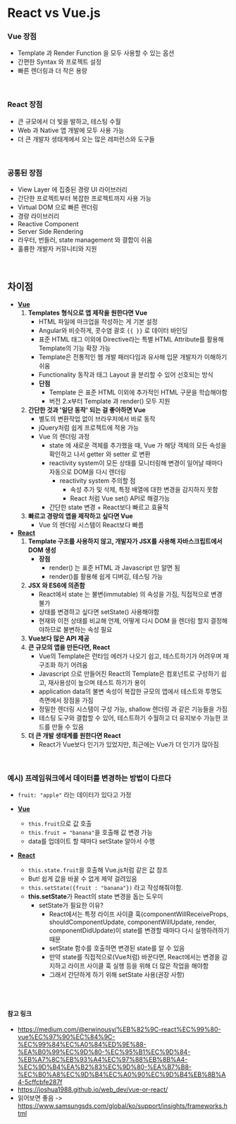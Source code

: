 # React vs Vue.js

### Vue 장점

- Template 과 Render Function 을 모두 사용할 수 있는 옵션
- 간편한 Syntax 와 프로젝트 설정
- 빠른 렌더링과 더 작은 용량

<br />

### React 장점

- 큰 규모에서 더 빛을 발하고, 테스팅 수월
- Web 과 Native 앱 개발에 모두 사용 가능
- 더 큰 개발자 생태계에서 오는 많은 레퍼런스와 도구들

<br />

### 공통된 장점

- View Layer 에 집중된 경량 UI 라이브러리
- 간단한 프로젝트부터 복잡한 프로젝트까지 사용 가능
- Virtual DOM 으로 빠른 렌더링
- 경량 라이브러리
- Reactive Component
- Server Side Rendering
- 라우터, 번들러, state management 와 결합이 쉬움
- 훌륭한 개발자 커뮤니티와 지원

<br />

## 차이점

- **<u>Vue</u>**
  1. **Templates 형식으로 앱 제작을 원한다면 Vue**
     - HTML 파일에 마크업을 작성하는 게 기본 설정
     - Angular와 비슷하게, 콧수염 괄호 `{{ }}` 로 데이터 바인딩
     - 표준 HTML 태그 이외에 Directive라는 특별 HTML Attribute를 활용해 Template의 기능 확장 가능
     - Template은 전통적인 웹 개발 패러다임과 유사해 입문 개발자가 이해하기 쉬움
     - Functionality 동작과 태그 Layout 을 분리할 수 있어 선호되는 방식
     - **단점**
       - Template 은 표준 HTML 이외에 추가적인 HTML 구문을 학습해야함
       - 버전 2.x부터 Template 과 render() 모두 지원
  2. **간단한 것과 '일단 동작' 되는 걸 좋아하면 Vue**
     - 별도의 변환작업 없이 브라우저에서 바로 동작
     - jQuery처럼 쉽게 프로젝트에 적용 가능
     - Vue 의 렌더링 과정
       - state 에 새로운 객체를 추가했을 때, Vue 가 해당 객체의 모든 속성을 확인하고 나서 getter 와 setter 로 변환
       - reactivity system이 모든 상태를 모니터링해 변경이 일어날 때마다 자동으로 DOM을 다시 렌더링
         - reactivity system 주의할 점
           - 속성 추가 및 삭제, 특정 배열에 대한 변경을 감지하지 못함
           - React 처럼 Vue set() API로 해결가능
       - 간단한 state 변경 + React보다 빠르고 효율적
  3. **빠르고 경량의 앱을 제작하고 싶다면 Vue**
     - Vue 의 렌더링 시스템이 React보다 빠름
- **<u>React</u>**
  1. **Template 구조를 사용하지 않고, 개발자가 JSX를 사용해 자바스크립트에서 DOM 생성**
     - **장점**
       - render() 는 표준 HTML 과 Javascript 만 알면 됨
       - render()를 활용해 쉽게 디버깅, 테스팅 가능
  2. **JSX 와 ES6에 의존함**
     - React에서 state 는 불변(immutable) 의 속성을 가짐, 직접적으로 변경 불가
     - 상태를 변경하고 싶다면 setState() 사용해야함
     - 현재와 이전 상태를 비교해 언제, 어떻게 다시 DOM 을 렌더링 할지 결정해야하므로 불변하는 속성 필요
  3. **Vue보다 많은 API 제공**
  4. **큰 규모의 앱을 만든다면, React**
     - Vue의 Template은 런타임 에러가 나오기 쉽고, 테스트하기가 어려우며 재구조화 하기 어려움
     - Javascript 으로 만들어진 React의 Template은 컴포넌트로 구성하기 쉽고, 재사용성이 높으며 테스트 하기가 용이
     - application data의 불변 속성이 복잡한 규모의 앱에서 테스트와 투명도 측면에서 장점을 가짐
     - 정밀한 렌더링 시스템이 구성 가능, shallow 렌더링 과 같은 기능들을 가짐
     - 테스팅 도구와 결합할 수 있어, 테스트하기 수월하고 더 유지보수 가능한 코드를 만들 수 있음
  5. **더 큰 개발 생태계를 원한다면 React**
     - React가 Vue보다 인기가 있었지만, 최근에는 Vue가 더 인기가 많아짐

<br />

### 예시) 프레임워크에서 데이터를 변경하는 방법이 다르다

- `fruit: "apple"` 라는 데이터가 있다고 가정

- <u>**Vue**</u>
  - `this.fruit`으로 값 호출
  - `this.fruit = "banana"`을 호출해 값 변경 가능
  - data를 업데이트 할 때마다 setState 알아서 수행

- <u>**React**</u>
  - `this.state.fruit`을 호출해 Vue.js처럼 같은 값 참조
  - But! 쉽게 값을 바꿀 수 없게 제약 걸려있음
  - `this.setState({fruit : "banana"})` 라고 작성해줘야함.
  - **this.setState**가 React의 state 변경을 돕는 도우미
    - setState가 필요한 이유?
      - React에서는 특정 라이프 사이클 훅(componentWillReceiveProps, shouldComponentUpdate, componentWillUpdate, render, componentDidUpdate)이 state를 변경할 때마다 다시 실행하려하기 때문
      - setState 함수를 호출하면 변경된 state를 알 수 있음
      - 만약 state를 직접적으로(Vue처럼) 바꾼다면, React에서는 변경을 감지하고 라이프 사이클 훅 실행 등을 위해 더 많은 작업을 해야함
      - 그래서 간단하게 하기 위해 setState 사용(권장 사항)

<br /><br />

#### 참고 링크

- https://medium.com/@erwinousy/%EB%82%9C-react%EC%99%80-vue%EC%97%90%EC%84%9C-%EC%99%84%EC%A0%84%ED%9E%88-%EA%B0%99%EC%9D%80-%EC%95%B1%EC%9D%84-%EB%A7%8C%EB%93%A4%EC%97%88%EB%8B%A4-%EC%9D%B4%EA%B2%83%EC%9D%80-%EA%B7%B8-%EC%B0%A8%EC%9D%B4%EC%A0%90%EC%9D%B4%EB%8B%A4-5cffcbfe287f
- https://joshua1988.github.io/web_dev/vue-or-react/
- 읽어보면 좋음 -> https://www.samsungsds.com/global/ko/support/insights/frameworks.html